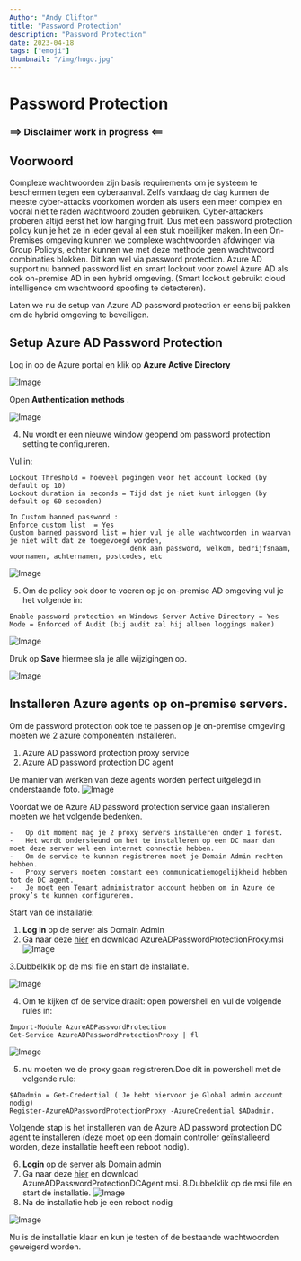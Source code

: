 ```yaml
---
Author: "Andy Clifton"
title: "Password Protection"
description: "Password Protection"
date: 2023-04-18
tags: ["emoji"]
thumbnail: "/img/hugo.jpg"
---
```


# Password Protection

### ==> Disclaimer work in progress <==

## Voorwoord

Complexe wachtwoorden zijn basis requirements om je systeem te beschermen tegen een cyberaanval.
Zelfs vandaag de dag kunnen de meeste cyber-attacks voorkomen worden als users een meer complex en vooral niet te raden wachtwoord zouden gebruiken.
Cyber-attackers proberen altijd eerst het low hanging fruit. Dus met een password protection policy kun je het ze in ieder geval al een stuk moeilijker maken.
In een On-Premises omgeving kunnen we complexe wachtwoorden afdwingen via Group Policy’s, echter kunnen we met deze methode geen wachtwoord combinaties blokken. Dit kan wel via password protection.
Azure AD support nu banned password list en smart lockout voor zowel Azure AD als ook on-premise AD in een hybrid omgeving. (Smart lockout gebruikt cloud intelligence om wachtwoord spoofing te detecteren).

Laten we nu de setup van Azure AD password protection er eens bij pakken om de hybrid omgeving te beveiligen.


## Setup Azure AD Password Protection

Log in op de Azure portal en klik op **Azure Active Directory**

![Image](/Images/PasswordProtection/AAD.png)

Open **Authentication methods**
.

![Image](/Images/PasswordProtection/AuthenticationMethods.png)

4)	Nu wordt er een nieuwe window geopend om password protection setting te configureren.

Vul in: 
~~~
Lockout Threshold = hoeveel pogingen voor het account locked (by default op 10)
Lockout duration in seconds = Tijd dat je niet kunt inloggen (by default op 60 seconden)

In Custom banned password :
Enforce custom list  = Yes
Custom banned password list = hier vul je alle wachtwoorden in waarvan je niet wilt dat ze toegevoegd worden, 
                              denk aan password, welkom, bedrijfsnaam, voornamen, achternamen, postcodes, etc

~~~

![Image](/Images/PasswordProtection/customsmartlockout.png)

5)	Om de policy ook door te voeren op je on-premise AD omgeving vul je het volgende in:

~~~
Enable password protection on Windows Server Active Directory = Yes
Mode = Enforced of Audit (bij audit zal hij alleen loggings maken)
~~~
![Image](/Images/PasswordProtection/PPAD.png)

Druk op **Save** hiermee sla je alle wijzigingen op.

![Image](/Images/PasswordProtection/save.png)


## Installeren Azure agents op on-premise servers.

Om de password protection ook toe te passen op je on-premise omgeving moeten we 2 azure componenten installeren.

1. Azure AD password protection proxy service
2. Azure AD password protection DC agent

De manier van werken van deze agents worden perfect uitgelegd in onderstaande foto.
![Image](/Images/PasswordProtection/adpp.png)

Voordat we de Azure AD password protection service gaan installeren moeten we het volgende bedenken.
~~~
-	Op dit moment mag je 2 proxy servers installeren onder 1 forest.
-	Het wordt ondersteund om het te installeren op een DC maar dan moet deze server wel een internet connectie hebben.
-	Om de service te kunnen registreren moet je Domain Admin rechten hebben.
-	Proxy servers moeten constant een communicatiemogelijkheid hebben tot de DC agent.
-	Je moet een Tenant administrator account hebben om in Azure de proxy’s te kunnen configureren.
~~~
Start van de installatie:


1. **Log in** op de server als Domain Admin
2. Ga naar deze [hier](https://www.microsoft.com/download/details.aspx?id=57071)  en download AzureADPasswordProtectionProxy.msi
![Image](/Images/PasswordProtection/download.png)

3.Dubbelklik op de msi file en start de installatie.

  ![Image](/Images/PasswordProtection/msi.png)

4. Om te kijken of de service draait: open powershell en vul de volgende rules in:

````
Import-Module AzureADPasswordProtection
Get-Service AzureADPasswordProtectionProxy | fl

````
![Image](/Images/PasswordProtection/powershell.png)

5. nu moeten we de proxy gaan registreren.Doe dit in powershell met de volgende rule:

````
$ADadmin = Get-Credential ( Je hebt hiervoor je Global admin account nodig)
Register-AzureADPasswordProtectionProxy -AzureCredential $ADadmin.
````
Volgende stap is het installeren van de Azure AD password protection DC agent te installeren (deze moet op een domain controller geïnstalleerd worden, deze installatie heeft een reboot nodig).

6. **Login** op de server als Domain admin
7.  Ga naar deze [hier](https://www.microsoft.com/download/details.aspx?id=57071)  en download AzureADPasswordProtectionDCAgent.msi.
8.Dubbelklik op de msi file en start de installatie.
![Image](/Images/PasswordProtection/msi2.png)
9. Na de installatie heb je een reboot nodig

![Image](/Images/PasswordProtection/reboot.png)

Nu is de installatie klaar en kun je testen of de bestaande wachtwoorden geweigerd worden.


